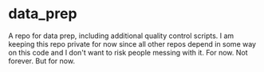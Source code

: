 # data_prep
A repo for data prep, including additional quality control scripts. I am keeping this repo private for now since all other repos depend in some way on this code and I don't want to risk people messing with it. For now. Not forever. But for now.

